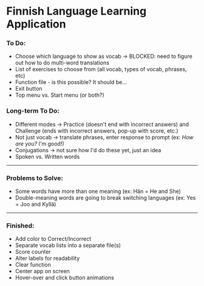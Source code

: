 # Finnish Language Learning Application

### To Do:
- Choose which language to show as vocab -> BLOCKED: need to figure out how to do multi-word translations
- List of exercises to choose from (all vocab, types of vocab, phrases, etc)
- Function file - is this possible? It should be...
- Exit button
- Top menu vs. Start menu (or both?)


### Long-term To Do:
- Different modes -> Practice (doesn't end with incorrect answers) and Challenge (ends with incorrect answers, pop-up with score, etc.)
- Not just vocab -> translate phrases, enter response to prompt (ex: *How are you?* I'm good!)
- Conjugations -> not sure how I'd do these yet, just an idea
- Spoken vs. Written words


------
### Problems to Solve:
- Some words have more than one meaning (ex: Hän = He and She)
- Double-meaning words are going to break switching languages (ex: Yes = Joo and Kyllä)


------
### Finished:
- Add color to Correct/Incorrect
- Separate vocab lists into a separate file(s)
- Score counter
- Alter labels for readability
- Clear function
- Center app on screen
- Hover-over and click button animations